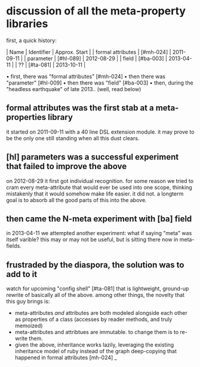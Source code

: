 # discussion of all the meta-property libraries

first, a quick history:

  |  Name                |  Identifier  |  Approx. Start  |
  |  formal attributes   |  [#mh-024]   |  2011-09-11     |
  |  parameter           |  [#hl-089]   |  2012-08-29     |
  |  field               |  [#ba-003]   |  2013-04-11     |
  |  ??                  |  [#ta-081]   |  2013-10-11     |

  • first, there was "formal attributes" [#mh-024]
  • then there was "parameter" [#hl-009]
  • then there was "field" [#ba-003]
  • then, during the "headless earthquake" of late 2013.. (well, read below)


## formal attributes was the first stab at a meta-properties library

it started on 2011-09-11 with a 40 line DSL extension module. it may prove
to be the only one still standing when all this dust clears.


## [hl] parameters was a successful experiment that failed to improve the above

on 2012-08-29 it first got individual recognition. for some reason we tried
to cram every meta-attribute that would ever be used into one scope, thinking
mistakenly that it would somehow make life easier. it did not. a longterm
goal is to absorb all the good parts of this into the above.


## then came the N-meta experiment with [ba] field

in 2013-04-11 we attempted another experiment: what if saying "meta" was
itself varible? this may or may not be useful, but is sitting there now
in meta-fields.


## frustraded by the diaspora, the solution was to add to it

watch for upcoming "config shell" [#ta-081] that is lightweight, ground-up
rewrite of basically all of the above. among other things, the novelty that
this guy brings is:
  + meta-attributes *and* attributes are both modeled alongside each other
    as properties of a class (accesses by reader methods, and truly memoized)
  + meta-attributes and attribtues are immutable. to change them is
    to re-write them.
  + given the above, inheritance works lazily, leveraging the existing
    inheritance model of ruby instead of the graph deep-copying that
    happened in formal attributes [mh-024]
_
